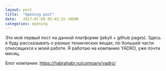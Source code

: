 ```yaml
---
layout: post
title:  "Opening post"
date:   2017-07-09 05:42:15 +0500
categories: opening
---
```

Это мой первый пост на данной платформе (jekyll + github pages).
Здесь я буду рассказывать о разных технических вещах, по большей части относящихся
к моей работе. Я работаю на компанию YADRO, уже почти месяц.

Блог компании: https://habrahabr.ru/company/yadro/
